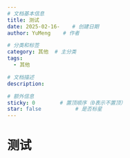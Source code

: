 ```yaml
---
# 文档基本信息
title: 测试
date: 2025-02-16-    # 创建日期
author: YuMeng    # 作者

# 分类和标签
category: 其他  # 主分类
tags: 
  - 其他

# 文档描述
description: 

# 额外信息
sticky: 0        # 置顶顺序（0表示不置顶）
star: false           # 是否标星
---
```


# 测试


